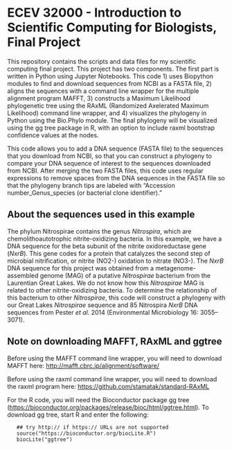 
# ECEV 32000 - Introduction to Scientific Computing for Biologists, Final Project

This repository contains the scripts and data files for my scientific computing final project. This project has two components. The first part is written in Python using Jupyter Notebooks. This code 1) uses Biopython modules to find and download sequences from NCBI as a FASTA file, 2) aligns the sequences with a command line wrapper for the multiple alignment program MAFFT, 3) constructs a Maximum Likelihood phylogenetic tree using the RAxML (Randomized Axelerated Maximum Likelihood) command line wrapper, and 4) visualizes the phylogeny in Python using the Bio.Phylo module. The final phylogeny will be visualized using the gg tree package in R, with an option to include raxml bootstrap confidence values at the nodes. 

This code allows you to add a DNA sequence (FASTA file) to the sequences that you download from NCBI, so that you can construct a phylogeny to compare your DNA sequence of interest to the sequences downloaded from NCBI. After merging the two FASTA files, this code uses regular expressions to remove spaces from the DNA sequences in the FASTA file so that the phylogeny branch tips are labeled with “Accession number_Genus_species (or bacterial clone identifier).”

## About the sequences used in this example

The phylum Nitrospirae contains the genus *Nitrospira*, which are chemolithoautotrophic nitrite-oxidizing bacteria. In this example, we have a DNA sequence for the beta subunit of the nitrite oxidoreductase gene (*NxrB*). This gene codes for a protein that catalyzes the second step of microbial nitrification, or nitrite (NO2-) oxidation to nitrate (NO3-). The *NxrB* DNA sequence for this project was obtained from a metagenome-assembled genome (MAG) of a putative *Nitrospirae* bacterium from the Laurentian Great Lakes. We do not know how this *Nitrospirae* MAG is related to other nitrite-oxidizing bacteria. To determine the relationship of this bacterium to other *Nitrospirae*, this code will construct a phylogeny with our Great Lakes *Nitrospirae* sequence and 85 Nitrospira *NxrB* DNA sequences from Pester *et al.* 2014 (Environmental Microbiology 16: 3055–3071). 

## Note on downloading MAFFT, RAxML and ggtree

Before using the MAFFT command line wrapper, you will need to download MAFFT here: http://mafft.cbrc.jp/alignment/software/

Before using the raxml command line wrapper, you will need to download the raxml program here: https://github.com/stamatak/standard-RAxML

For the R code, you will need the Bioconductor package gg tree 
(https://bioconductor.org/packages/release/bioc/html/ggtree.html). 
To download gg tree, start R and enter the following: 
       
       ## try http:// if https:// URLs are not supported    
       source("https://bioconductor.org/biocLite.R")    
       biocLite("ggtree")
